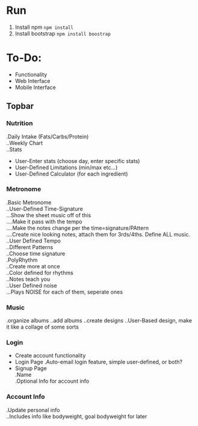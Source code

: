 # Run
1. Install npm          `npm install`  
2. Install bootstrap    `npm install boostrap`  

# To-Do:  
- Functionality  
- Web Interface  
- Mobile Interface  

## Topbar  

### Nutrition  
.Daily Intake (Fats/Carbs/Protein)  
..Weekly Chart  
..Stats  
- User-Enter stats (choose day, enter specific stats)  
- User-Defined Limitations (min/max etc...)  
- User-Defined Calculator (for each ingredient)  

### Metronome
.Basic Metronome  
..User-Defined Time-Signature  
...Show the sheet music off of this  
....Make it pass with the tempo  
....Make the notes change per the time=signature/PAttern  
....Create nice looking notes, attach them for 3rds/4ths. Define ALL music.  
..User Defined Tempo  
..Different Patterns  
..Choose time signature  
.PolyRhythm  
..Create more at once  
..Color defined for rhythms  
..Notes teach you  
..User Defined noise  
...Plays NOISE for each of them, seperate ones  

### Music
.organize albums
..add albums
..create designs
..User-Based design, make it like a collage of some sorts

### Login
- Create account functionality  
- Login Page
.Auto-email login feature, simple user-defined, or both?  
- Signup Page  
.Name  
.Optional Info for account info  

### Account Info
.Update personal info  
..Includes info like bodyweight, goal bodyweight for later  
